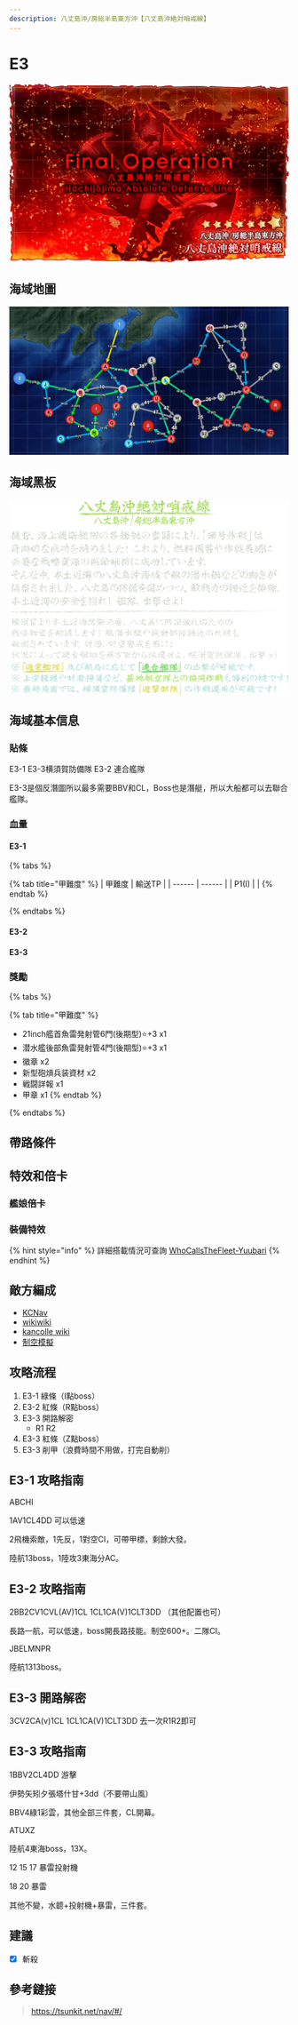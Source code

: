 ```yaml
---
description: 八丈島沖/房総半島東方沖【八丈島沖絶対哨戒線】
---
```


# E3

![E3 八丈島沖/房総半島東方沖【八丈島沖絶対哨戒線】](../../.gitbook/assets/fall2021e3.png)

## 海域地圖

![E3 八丈島沖/房総半島東方沖【八丈島沖絶対哨戒線】地圖](../../.gitbook/assets/fall2021e3m.png)

## 海域黑板

![E3 八丈島沖/房総半島東方沖【八丈島沖絶対哨戒線】黑板](../../.gitbook/assets/fall2021e3b.png)

## 海域基本信息

### 貼條

E3-1 E3-3横須賀防備隊
E3-2 連合艦隊

E3-3是個反潛圖所以最多需要BBV和CL，Boss也是潛艇，所以大船都可以去聯合艦隊。

### 血量

#### E3-1

{% tabs %}

{% tab title="甲難度" %}
| 甲難度 | 輸送TP |
| ------ | ------ |
| P1(I)  |    |
{% endtab %}

{% endtabs %}

#### E3-2

#### E3-3

### 獎勵

{% tabs %}

{% tab title="甲難度" %}
* 21inch艦首魚雷発射管6門(後期型)⭐+3 x1
* 潜水艦後部魚雷発射管4門(後期型)⭐+3 x1
* 徽章 x2
* 新型砲熕兵装資材 x2
* 戦闘詳報 x1
* 甲章 x1
{% endtab %}

{% endtabs %}

## 帶路條件

## 特效和倍卡

### 艦娘倍卡

### 裝備特效

{% hint style="info" %}
詳細搭載情況可查詢 [WhoCallsTheFleet-Yuubari](https://yuubari.fleet.moe)
{% endhint %}

## 敵方編成

* [KCNav](https://tsunkit.net/nav/#/52-3?start=2021-11-18)
* [wikiwiki](https://wikiwiki.jp/kancolle/%E5%B8%B0%E3%81%A3%E3%81%A6%E3%81%8D%E3%81%9F%E9%8E%AE%E5%AE%88%E5%BA%9C%E7%A7%8B%E5%88%80%E9%AD%9A%E7%A5%AD%E3%82%8A/E3#fleet)
* [kancolle wiki](https://en.kancollewiki.net/Fall\_2021\_Event/Main\_Operation#E-2)
* [制空模擬](https://noro6.github.io/kcTools/simulator/)

## 攻略流程

1. E3-1 綠條（I點boss）
2. E3-2 紅條（R點boss）
3. E3-3 開路解密
   * R1 R2
4. E3-3 紅條（Z點boss）
5. E3-3 削甲（浪費時間不用做，打完自動削）

## E3-1 攻略指南

ABCHI

1AV1CL4DD 可以低速

2飛機索敵，1先反，1對空CI，可帶甲標，剩餘大發。

陸航13boss，1陸攻3東海分AC。

## E3-2 攻略指南

2BB2CV1CVL(AV)1CL 1CL1CA(V)1CLT3DD （其他配置也可）

長路一航，可以低速，boss開長路技能。制空600+。二隊CI。

JBELMNPR

陸航1313boss。

## E3-3 開路解密

3CV2CA(v)1CL 1CL1CA(V)1CLT3DD 去一次R1R2即可

## E3-3 攻略指南

1BBV2CL4DD 游擊

伊勢矢矧夕張塔什甘+3dd（不要帶山風）

BBV4綠1彩雲，其他全部三件套，CL開幕。

ATUXZ

陸航4東海boss，13X。

12 15 17 暴雷投射機

18 20 暴雷

其他不變，水聼+投射機+暴雷，三件套。

## 建議

* [x] 斬殺

## 參考鏈接

> https://tsunkit.net/nav/#/
>

